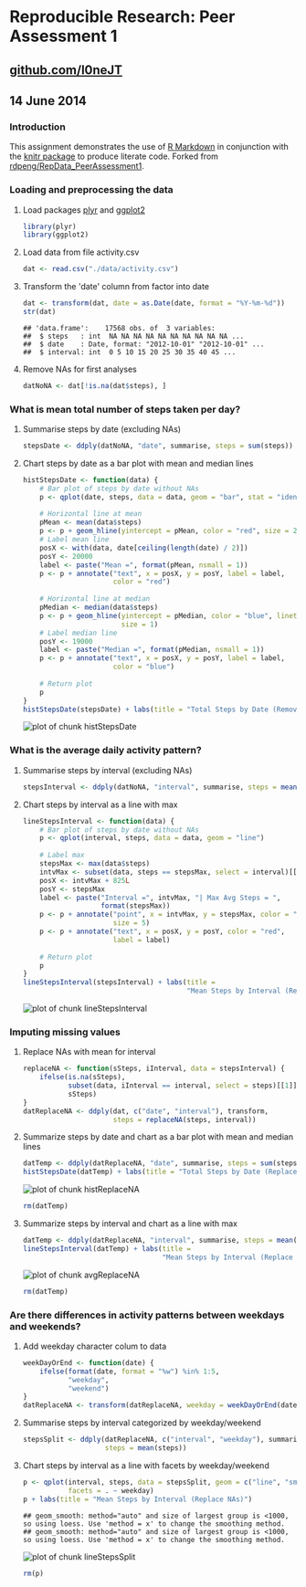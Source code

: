 # Reproducible Research: Peer Assessment 1
## [github.com/l0neJT](http://www.github.com/l0neJT)
## 14 June 2014

### Introduction
This assignment demonstrates the use of [R Markdown](http://rmarkdown.rstudio.com/) in conjunction with the [knitr package](http://cran.r-project.org/web/packages/knitr/index.html) to produce literate code. Forked from [rdpeng/RepData_PeerAssessment1](http://github.com/rdpeng/RepData_PeerAssessment1).

### Loading and preprocessing the data
1. Load packages [plyr](http://cran.r-project.org/web/packages/plyr/index.html) and [ggplot2](http://cran.r-project.org/web/packages/ggplot2/index.html)

    
    ```r
    library(plyr)
    library(ggplot2)
    ```

2. Load data from file activity.csv

    
    ```r
    dat <- read.csv("./data/activity.csv")
    ```

3. Transform the 'date' column from factor into date
    
    
    ```r
    dat <- transform(dat, date = as.Date(date, format = "%Y-%m-%d"))
    str(dat)
    ```
    
    ```
    ## 'data.frame':	17568 obs. of  3 variables:
    ##  $ steps   : int  NA NA NA NA NA NA NA NA NA NA ...
    ##  $ date    : Date, format: "2012-10-01" "2012-10-01" ...
    ##  $ interval: int  0 5 10 15 20 25 30 35 40 45 ...
    ```

4. Remove NAs for first analyses
    
    
    ```r
    datNoNA <- dat[!is.na(dat$steps), ]
    ```

### What is mean total number of steps taken per day?
1. Summarise steps by date (excluding NAs)

    
    ```r
    stepsDate <- ddply(datNoNA, "date", summarise, steps = sum(steps))
    ```

2. Chart steps by date as a bar plot with mean and median lines

    
    ```r
    histStepsDate <- function(data) {
        # Bar plot of steps by date without NAs
        p <- qplot(date, steps, data = data, geom = "bar", stat = "identity")
        
        # Horizontal line at mean
        pMean <- mean(data$steps)
        p <- p + geom_hline(yintercept = pMean, color = "red", size = 2)
        # Label mean line
        posX <- with(data, date[ceiling(length(date) / 2)])
        posY <- 20000
        label <- paste("Mean =", format(pMean, nsmall = 1))
        p <- p + annotate("text", x = posX, y = posY, label = label,
                          color = "red")
        
        # Horizontal line at median
        pMedian <- median(data$steps)
        p <- p + geom_hline(yintercept = pMedian, color = "blue", linetype = 2,
                            size = 1)
        # Label median line
        posY <- 19000
        label <- paste("Median =", format(pMedian, nsmall = 1))
        p <- p + annotate("text", x = posX, y = posY, label = label,
                          color = "blue")
        
        # Return plot
        p
    }
    histStepsDate(stepsDate) + labs(title = "Total Steps by Date (Remove NAs)")
    ```
    
    ![plot of chunk histStepsDate](figure/histStepsDate.png) 

### What is the average daily activity pattern?
1. Summarise steps by interval (excluding NAs)

    
    ```r
    stepsInterval <- ddply(datNoNA, "interval", summarise, steps = mean(steps))
    ```

2. Chart steps by interval as a line with max

    
    ```r
    lineStepsInterval <- function(data) {
        # Bar plot of steps by date without NAs
        p <- qplot(interval, steps, data = data, geom = "line")
        
        # Label max
        stepsMax <- max(data$steps)
        intvMax <- subset(data, steps == stepsMax, select = interval)[[1]]
        posX <- intvMax + 825L
        posY <- stepsMax
        label <- paste("Interval =", intvMax, "| Max Avg Steps = ",
                       format(stepsMax))
        p <- p + annotate("point", x = intvMax, y = stepsMax, color = "red",
                          size = 5)
        p <- p + annotate("text", x = posX, y = posY, color = "red",
                          label = label)
        
        # Return plot
        p
    }
    lineStepsInterval(stepsInterval) + labs(title =
                                            "Mean Steps by Interval (Remove NAs)")
    ```
    
    ![plot of chunk lineStepsInterval](figure/lineStepsInterval.png) 

### Imputing missing values
1. Replace NAs with mean for interval

    
    ```r
    replaceNA <- function(sSteps, iInterval, data = stepsInterval) {
        ifelse(is.na(sSteps),
               subset(data, iInterval == interval, select = steps)[[1]],
               sSteps)
    }
    datReplaceNA <- ddply(dat, c("date", "interval"), transform,
                          steps = replaceNA(steps, interval))
    ```

2. Summarize steps by date and chart as a bar plot with mean and median lines

    
    ```r
    datTemp <- ddply(datReplaceNA, "date", summarise, steps = sum(steps))
    histStepsDate(datTemp) + labs(title = "Total Steps by Date (Replace NAs)")
    ```
    
    ![plot of chunk histReplaceNA](figure/histReplaceNA.png) 
    
    ```r
    rm(datTemp)
    ```

3. Summarize steps by interval and chart as a line with max

    
    ```r
    datTemp <- ddply(datReplaceNA, "interval", summarise, steps = mean(steps))
    lineStepsInterval(datTemp) + labs(title =
                                      "Mean Steps by Interval (Replace NAs)")
    ```
    
    ![plot of chunk avgReplaceNA](figure/avgReplaceNA.png) 
    
    ```r
    rm(datTemp)
    ```

### Are there differences in activity patterns between weekdays and weekends?
1. Add weekday character colum to data

    
    ```r
    weekDayOrEnd <- function(date) {
        ifelse(format(date, format = "%w") %in% 1:5,
               "weekday",
               "weekend")
    }
    datReplaceNA <- transform(datReplaceNA, weekday = weekDayOrEnd(date))
    ```

2. Summarise steps by interval categorized by weekday/weekend

    
    ```r
    stepsSplit <- ddply(datReplaceNA, c("interval", "weekday"), summarise,
                        steps = mean(steps))
    ```

3. Chart steps by interval as a line with facets by weekday/weekend

    
    ```r
    p <- qplot(interval, steps, data = stepsSplit, geom = c("line", "smooth"),
               facets = . ~ weekday)
    p + labs(title = "Mean Steps by Interval (Replace NAs)")
    ```
    
    ```
    ## geom_smooth: method="auto" and size of largest group is <1000, so using loess. Use 'method = x' to change the smoothing method.
    ## geom_smooth: method="auto" and size of largest group is <1000, so using loess. Use 'method = x' to change the smoothing method.
    ```
    
    ![plot of chunk lineStepsSplit](figure/lineStepsSplit.png) 
    
    ```r
    rm(p)
    ```
